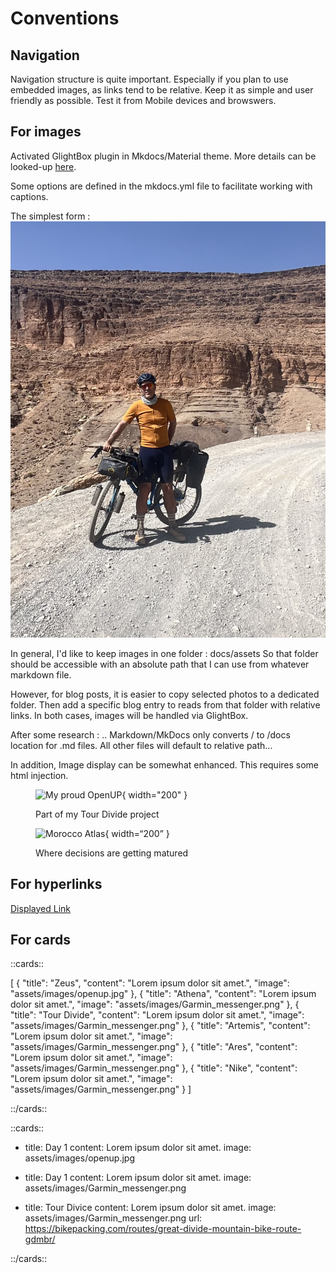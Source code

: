 # Conventions

## Navigation

Navigation structure is quite important.
Especially if you plan to use embedded images, as links tend to be relative.
Keep it as simple and user friendly as possible.
Test it from Mobile devices and browswers.

## For images

Activated GlightBox plugin in Mkdocs/Material theme.
More details can be looked-up [here](https://blueswen.github.io/mkdocs-glightbox/).

Some options are defined in the mkdocs.yml file to facilitate working with captions.

The simplest form :
![Image test](blog/posts/day0/MarocSelfie.jpg)

In general, I'd like to keep images in one folder : docs/assets
So that folder should be accessible with an absolute path that I can use from whatever markdown file.

However, for blog posts, it is easier to copy selected photos to a dedicated folder.
Then add a specific blog entry to reads from that folder with relative links.
In both cases, images will be handled via GlightBox.

After some research :
.. Markdown/MkDocs only converts / to /docs location for .md files.
All other files will default to relative path...

In addition, Image display can be somewhat enhanced.
This requires some html injection.

<figure markdown>

![My proud OpenUP](assets/images/openup.jpg){ width="200" }
<figcaption markdown>Part of my Tour Divide project</figcaption>

![Morocco Atlas](/../assets/images/0MarocSelfie.jpg){ width=“200” }
<figcaption markdown>Where decisions are getting matured</figcaption>

</figure>

## For hyperlinks
[Displayed Link](https://hyperlinked.website.com)

## For cards

::cards::

[
  {
    "title": "Zeus",
    "content": "Lorem ipsum dolor sit amet.",
    "image": "assets/images/openup.jpg"
  },
  {
    "title": "Athena",
    "content": "Lorem ipsum dolor sit amet.",
    "image": "assets/images/Garmin_messenger.png"
  },
  {
    "title": "Tour Divide",
    "content": "Lorem ipsum dolor sit amet.",
    "image": "assets/images/Garmin_messenger.png"
  },
  {
    "title": "Artemis",
    "content": "Lorem ipsum dolor sit amet.",
    "image": "assets/images/Garmin_messenger.png"
  },
  {
    "title": "Ares",
    "content": "Lorem ipsum dolor sit amet.",
    "image": "assets/images/Garmin_messenger.png"
  },
  {
    "title": "Nike",
    "content": "Lorem ipsum dolor sit amet.",
    "image": "assets/images/Garmin_messenger.png"
  }
]

::/cards::

::cards::

- title: Day 1
  content: Lorem ipsum dolor sit amet.
  image: assets/images/openup.jpg

- title: Day 1
  content: Lorem ipsum dolor sit amet.
  image: assets/images/Garmin_messenger.png

- title: Tour Divice
  content: Lorem ipsum dolor sit amet.
  image: assets/images/Garmin_messenger.png
  url: https://bikepacking.com/routes/great-divide-mountain-bike-route-gdmbr/

::/cards::